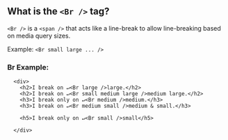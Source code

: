 ## What is the `<Br />` tag?
`<Br />` is a `<span />` that acts like a line-break to allow line-breaking based on media query sizes.

Example:
`<Br small large ... />`

### Br Example:
```example
  <div>
    <h2>I break on ↵<Br large />large.</h2>
    <h2>I break on ↵<Br small medium large />medium large.</h2>
    <h3>I break only on ↵<Br medium />medium.</h3>
    <h3>I break on ↵<Br medium small />medium & small.</h3>

    <h5>I break only on ↵<Br small />small</h5>

  </div>
```
